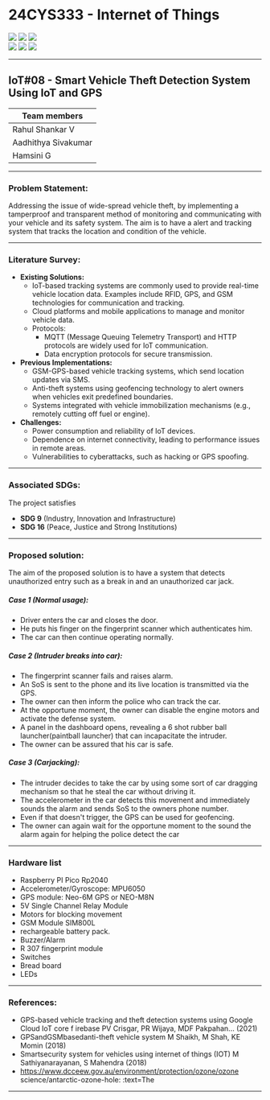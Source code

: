 # 24CYS333 - Internet of Things
![](https://img.shields.io/badge/Batch-22CYS-lightgreen) ![](https://img.shields.io/badge/UG-blue) ![](https://img.shields.io/badge/Subject-IoT-blue)
<br/>
![](https://img.shields.io/badge/Lecture-2-orange) ![](https://img.shields.io/badge/Practical-3-orange) ![](https://img.shields.io/badge/Credits-3-orange) <br/>

---

## IoT#08 - Smart Vehicle Theft Detection System Using IoT and GPS

| Team members        |
| ------------------- |
| Rahul Shankar V     |
| Aadhithya Sivakumar |
| Hamsini G |

---
### Problem Statement: 
Addressing the issue of wide-spread vehicle theft, by implementing a tamperproof and transparent method of monitoring and communicating with your vehicle and its safety system. The aim is to have a alert and tracking system that tracks the location and condition of the vehicle.

---
### Literature Survey:
- **Existing Solutions:** 
    - IoT-based tracking systems are commonly used to provide real-time vehicle location data. Examples include RFID, GPS, and GSM technologies for communication and tracking. 
    - Cloud platforms and mobile applications to manage and monitor vehicle data. 
    - Protocols: 
	    - MQTT (Message Queuing Telemetry Transport) and HTTP protocols are widely used for IoT communication. 
	    - Data encryption protocols for secure transmission. 
- **Previous Implementations:** 
	- GSM-GPS-based vehicle tracking systems, which send location updates via SMS. 
	- Anti-theft systems using geofencing technology to alert owners when vehicles exit predefined boundaries. 
	- Systems integrated with vehicle immobilization mechanisms (e.g., remotely cutting off fuel or engine). 
- **Challenges:** 
	- Power consumption and reliability of IoT devices. 
	- Dependence on internet connectivity, leading to performance issues in remote areas. 
	- Vulnerabilities to cyberattacks, such as hacking or GPS spoofing.

---
### Associated SDGs: 
The project satisfies 
- **SDG 9** (Industry, Innovation and Infrastructure) 
- **SDG 16** (Peace, Justice and Strong Institutions)

---

### Proposed solution:
The aim of the proposed solution is to have a system that detects unauthorized entry such as a break in and an unauthorized car jack.

##### Case 1 (Normal usage):
* Driver enters the car and closes the door.
* He puts his finger on the fingerprint scanner which authenticates him.
* The car can then continue operating normally.
##### Case 2 (Intruder breaks into car):
* The fingerprint scanner fails and raises alarm.
* An SoS is sent to the phone and its live location is transmitted via the GPS.
* The owner can then inform the police who can track the car.
* At the opportune moment, the owner can disable the engine motors and activate the defense system.
* A panel in the dashboard opens, revealing a 6 shot rubber ball launcher(paintball launcher) that can incapacitate the intruder.
* The owner can be assured that his car is safe.
##### Case 3 (Carjacking):
* The intruder decides to take the car by using some sort of car dragging mechanism so that he steal the car without driving it.
* The accelerometer in the car detects this movement and immediately sounds the alarm and sends SoS to the owners phone number.
* Even if that doesn't trigger, the GPS can be used for geofencing.
* The owner can again wait for the opportune moment to the sound the alarm again for helping the police detect the car

---
### Hardware list
- Raspberry PI Pico Rp2040
- Accelerometer/Gyroscope: MPU6050
- GPS module: Neo-6M GPS or NEO-M8N
- 5V Single Channel Relay Module
- Motors for blocking movement
- GSM Module SIM800L
- rechargeable battery pack.
- Buzzer/Alarm
- R 307 fingerprint module
- Switches
- Bread board
- LEDs
---
### References:
- GPS-based vehicle tracking and theft detection systems using Google Cloud IoT core f irebase PV Crisgar, PR Wijaya, MDF Pakpahan... (2021) 
- GPSandGSMbasedanti-theft vehicle system M Shaikh, M Shah, KE Momin (2018) 
- Smartsecurity system for vehicles using internet of things (IOT) M Sathiyanarayanan, S Mahendra (2018) 
- https://www.dcceew.gov.au/environment/protection/ozone/ozone science/antarctic-ozone-hole: :text=The

---
